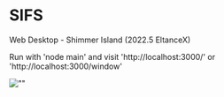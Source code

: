 # SIFS
Web Desktop - Shimmer Island (2022.5 EltanceX)

Run with 'node main' and visit 'http://localhost:3000/' or 'http://localhost:3000/window'

![""](https://aquadew.github.io/SIFS/SIFS.png "")
